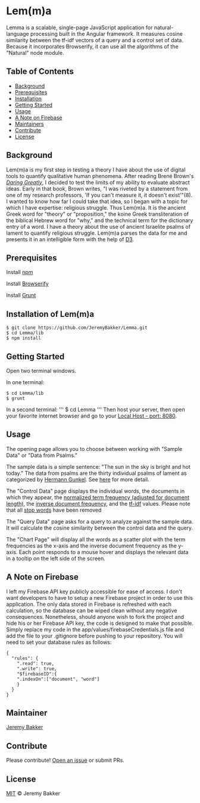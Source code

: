 # Lem(m)a

Lemma is a scalable, single-page JavaScript application for natural-language processing built in the Angular framework. It measures cosine similarity between the tf-idf vectors of a query and a control set of data. Because it incorporates Browserify, it can use all the algorithms of the "Natural" node module. 


## Table of Contents

- [Background](#background)
- [Prerequisites](#prerequisites)
- [Installation](#installation)
- [Getting Started](#getting-started)
- [Usage](#usage)
- [A Note on Firebase](#a-note-on-firebase)
- [Maintainers](#maintainers)
- [Contribute](#contribute)
- [License](#license)

## Background

Lem(m)a is my first step in testing a theory I have about the use of digital tools to quantify qualitative human phenomena. After reading Bren&#233; Brown's [_Daring Greatly_](https://www.amazon.com/Daring-Greatly-Courage-Vulnerable-Transforms/dp/1592408419/ref=sr_1_1?s=books&ie=UTF8&qid=1484430978&sr=1-1&keywords=daring+greatly), I decided to test the limits of my ability to evaluate abstract ideas. Early in that book, Brown writes, "I was riveted by a statement from one of my research professors, 'If you can't measure it, it doesn't exist'"(8). I wanted to know how far I could take that idea, so I began with a topic for which I have expertise: religious struggle. Thus Lem(m)a. It is the ancient Greek word for "theory" or "proposition," the koine Greek transliteration of the biblical Hebrew word for "why," and the technical term for the dictionary entry of a word. I have a theory about the use of ancient Israelite psalms of lament to quantify religious struggle. Lem(m)a parses the data for me and presents it in an intelligible form with the help of [D3](https://d3js.org/).


## Prerequisites

Install [npm](https://www.npmjs.com/)

Install [Browserify](http://browserify.org/)

Install [Grunt](https://gruntjs.com/getting-started)

## Installation of Lem(m)a
```
$ git clone https://github.com/JeremyBakker/Lemma.git
$ cd Lemma/lib
$ npm install
```

## Getting Started

Open two terminal windows.

In one terminal:
```
$ cd Lemma/lib
$ grunt
```

In a second terminal:
'''
$ cd Lemma
'''
Then host your server, then open your favorite internet browser and go to your [Local Host - port: 8080](http://localhost:8080/).

## Usage

The opening page allows you to choose between working with "Sample Data" or "Data from Psalms."

The sample data is a simple sentence: "The sun in the sky is bright and hot today."
The data from psalms are the thirty individual psalms of lament as categorized by [Hermann Gunkel](https://en.wikipedia.org/wiki/Hermann_Gunkel). See [here](http://biblical-studies.ca/pdfs/Gunkel_Classification_of_the_Psalms.pdf) for more detail.

The "Control Data" page displays the individual words, the documents in which they appear, the [normalized term frequency (adjusted for document length)](https://en.wikipedia.org/wiki/Tf%E2%80%93idf#Term_frequency_2), the [inverse document frequency](https://en.wikipedia.org/wiki/Tf%E2%80%93idf#Inverse_document_frequency_2), and the [tf-idf](https://en.wikipedia.org/wiki/Tf%E2%80%93idf) values. Please note that all [stop words](https://en.wikipedia.org/wiki/Stop_words) have been removed

The "Query Data" page asks for a query to analyze against the sample data. It will calculate the cosine similarity between the control data and the query.

The "Chart Page" will display all the words as a scatter plot with the term frequencies as the x-axis and the inverse document frequency as the y-axis. Each point responds to a mouse hover and displays the relevant data in a tooltip on the left side of the screen.

## A Note on Firebase

I left my Firebase API key publicly accessible for ease of access. I don't want developers to have to setup a new Firebase project in order to use this application. The only data stored in Firebase is refreshed with each calculation, so the database can be wiped clean without any negative consequences. Nonetheless, should anyone wish to fork the project and hide his or her Firebase API key, the code is designed to make that possible. Simply replace my code in the app/values/firebaseCredentials.js file and add the file to your .gitignore before pushing to your repository. You will need to set your database rules as follows: 

```
{
  "rules": {
    ".read": true,
    ".write": true,
    "$firebaseID":{
    ".indexOn":["document", "word"]
  	}
  }
}
```

## Maintainer

[Jeremy Bakker](https://github.com/JeremyBakker)

## Contribute

Please contribute! [Open an issue](https://github.com/JeremyBakker/Lemma/issues/new) or submit PRs. 


## License

[MIT](LICENSE) © Jeremy Bakker
